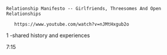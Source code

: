     Relationship Manifesto -- Girlfriends, Threesomes And Open Relationships
    
       https://www.youtube.com/watch?v=nJMtHxgub2o
       
       

1  -shared history and experiences

7:15 
